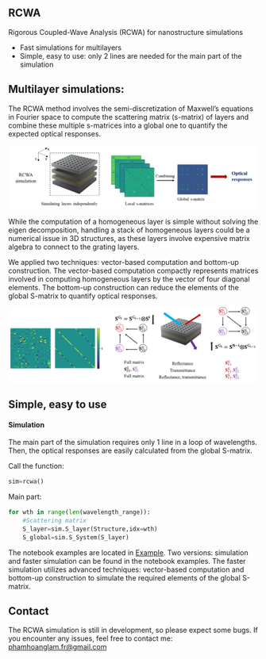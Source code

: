 ## RCWA
Rigorous Coupled-Wave Analysis (RCWA) for nanostructure simulations
* Fast simulations for multilayers 
* Simple, easy to use: only 2 lines are needed for the main part of the simulation


## Multilayer simulations:
The RCWA method involves the semi-discretization of Maxwell’s equations in Fourier space to compute the scattering matrix (s-matrix) of layers and combine these multiple s-matrices into a global one to quantify the expected optical responses.

<img src="image/RCWAsimulation.png" width="800">

While the computation of a homogeneous layer is simple without solving the eigen decomposition, handling a stack of homogeneous layers could be a numerical issue in 3D structures, as these layers involve expensive matrix algebra to connect to the grating layers.

We applied two techniques: vector-based computation and bottom-up construction. The vector-based computation compactly represents matrices involved in computing homogeneous layers by the vector of four diagonal elements. The bottom-up construction can reduce the elements of the global S-matrix to quantify optical responses.

<img src="image/technique.png" width="600">

## Simple, easy to use
#### Simulation
The main part of the simulation requires only  1 line in a loop of wavelengths. Then, the optical responses are easily calculated from the global S-matrix.   

Call the function:
```python
sim=rcwa()
```
Main part:
```python
for wth in range(len(wavelength_range)):    
    #Scattering matrix    
    S_layer=sim.S_layer(Structure,idx=wth)  
    S_global=sim.S_System(S_layer)
 ```
The notebook examples are located in [Example](Example). Two versions: simulation and faster simulation can be found in the notebook examples. The faster simulation utilizes advanced techniques: vector-based computation and bottom-up construction to simulate the required elements of the global S-matrix.

## Contact
The RCWA simulation is still in development, so please expect some bugs. If you encounter any issues, feel free to contact me: phamhoanglam.fr@gmail.com





